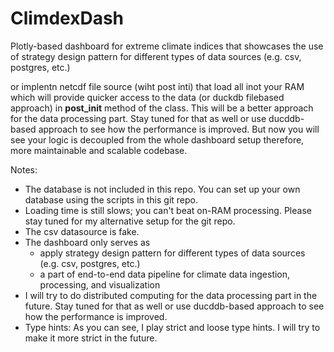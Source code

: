 # ClimdexDash
Plotly-based dashboard for extreme climate indices that showcases the use of strategy design pattern for different types of data sources (e.g. csv, postgres, etc.)



or implentn netcdf file source (wiht post inti) that load all inot your RAM which will provide quicker access to the data (or duckdb filebased approach) in __post_init__ method of the class. This will be a better approach for the data processing part. Stay tuned for that as well or use ducddb-based approach to see how the performance is improved.
But now you will see your logic is decoupled from the whole dashboard setup therefore, more maintainable and scalable codebase. 

Notes:
- The database is not included in this repo. You can set up your own database using the scripts in this git repo.
- Loading time is still slows; you can't beat on-RAM processing. Please stay tuned for my alternative setup for the git repo.
- The csv datasource is fake.
- The dashboard only serves as
    - apply strategy design pattern for different types of data sources (e.g. csv, postgres, etc.)
    - a part of end-to-end data pipeline for climate data ingestion, processing, and visualization
- I will try to do distributed computing for the data processing part in the future. Stay tuned for that as well or use ducddb-based approach to see how the performance is improved.
- Type hints: As you can see, I play strict and loose type hints. I will try to make it more strict in the future.
